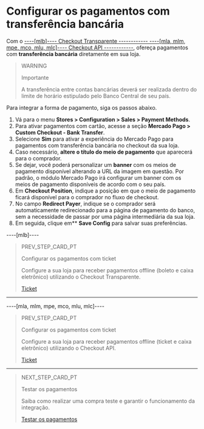 # Configurar os pagamentos com transferência bancária

Com o [----[mlb]---- Checkout Transparente ------------ ----[mla, mlm, mpe, mco, mlu, mlc]---- Checkout API ------------](/developers/pt/guides/checkout-api/landing), ofereça pagamentos com **transferência bancária** diretamente em sua loja.

> WARNING
>
> Importante
> 
> A transferência entre contas bancárias deverá ser realizada dentro do limite de horário estipulado pelo Banco Central de seu país.

Para integrar a forma de pagamento, siga os passos abaixo.

1. Vá para o menu **Stores > Configuration > Sales > Payment Methods**.
2. Para ativar pagamentos com cartão, acesse a seção **Mercado Pago > Custom Checkout - Bank Transfer**.
3. Selecione **Sim** para ativar a experiência do Mercado Pago para pagamentos com transferência bancária no checkout da sua loja.
4. Caso necessário, **altere o título do meio de pagamento** que aparecerá para o comprador.
5. Se dejar, você poderá personalizar um **banner** com os meios de pagamento disponível alterando a URL da imagem em questão. Por padrão, o módulo Mercado Pago irá configurar um banner com os meios de pagamento disponíveis de acordo com o seu país.
6. Em **Checkout Position**, indique a posição em que o meio de pagamento ficará disponível para o comprador no fluxo de checkout. 
7. No campo **Redirect Payer**,	indique se o comprador será automaticamente redirecionado para a página de pagamento do banco, sem a necessidade de passar por uma página intermediária da sua loja.
8. Em seguida, clique em** **Save Config** para salvar suas preferências.

----[mlb]----
> PREV_STEP_CARD_PT
>
> Configurar os pagamentos com ticket
>
> Configure a sua loja para receber pagamentos offline (boleto e caixa eletrônico) utilizando o Checkout Transparente. 
>
> [Ticket](/developers/pt/docs/magento-two/payment-setup/cho-api/ticket)
------------

----[mla, mlm, mpe, mco, mlu, mlc]----
> PREV_STEP_CARD_PT
>
> Configurar os pagamentos com ticket
>
> Configure a sua loja para receber pagamentos offline (ticket e caixa eletrônico) utilizando o Checkout API. 
>
> [Ticket](/developers/pt/docs/magento-two/payment-setup/cho-api/ticket)
------------

> NEXT_STEP_CARD_PT
>
> Testar os pagamentos
>
> Saiba como realizar uma compra teste e garantir o funcionamento da integração.
>
> [Testar os pagamentos](/developers/pt/docs/magento-two/sales-processing/integration-test)